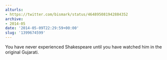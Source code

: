 ```yaml
---
alturls:
- https://twitter.com/bismark/status/464895081942884352
archive:
- 2014-05
date: '2014-05-09T22:29:59+00:00'
slug: '1399674599'
---
```


You have never experienced Shakespeare until you have watched him in the original Gujarati.

